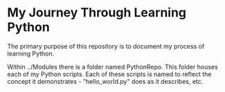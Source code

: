 # My Journey Through Learning Python
The primary purpose of this repository is to document my process of learning Python. 

Within ../Modules there is a folder named PythonRepo. This folder houses each of my Python scripts. 
Each of these scripts is named to reflect the concept it demonstrates - "hello_world.py" does as it describes, etc.
